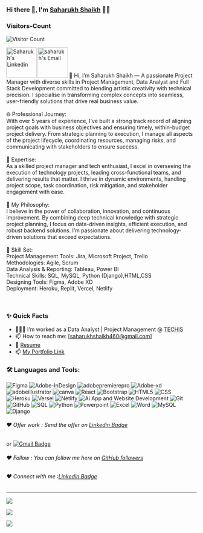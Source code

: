 ### Hi there 👋, I'm [Saharukh Shaikh](https://github.com/SaharukhShaikh) 👨‍💻

### Visitors-Count
![Visitor Count](https://profile-counter.glitch.me/{SaharukhShaikh}/count.svg)
<br>

<a href="https://www.linkedin.com/in/saharukh-shaikh/">
  <img align="left" alt="Saharukh's Linkedin" width="80px" src="https://img.shields.io/badge/LinkedIn-0077B5?style=for-the-badge&logo=linkedin&logoColor=white" />
</a>



<a href="mailto:saharukhshaikh460@gmail.com">
  <img align="left" alt="saharukh's Email" width="80px" src="https://img.shields.io/badge/Gmail-D14836?style=for-the-badge&logo=gmail&logoColor=white" />
</a>


<br />

<br/>

<p>
<br />
🎨 Hi, I’m Saharukh Shaikh — A passionate Project Manager with diverse skills in Project Management, Data Analyst and Full Stack Development committed to blending artistic creativity with technical precision. I specialise in transforming complex concepts into seamless, user-friendly solutions that drive real business value.
<br />
<br />
🌐 Professional Journey:
<br />
With over 5 years of experience, I’ve built a strong track record of aligning project goals with business objectives and ensuring timely, within-budget project delivery. From strategic planning to execution, I manage all aspects of the project lifecycle, coordinating resources, managing risks, and communicating with stakeholders to ensure success.
<br />
<br />
💼 Expertise:
<br />
As a skilled project manager and tech enthusiast, I excel in overseeing the execution of technology projects, leading cross-functional teams, and delivering results that matter. I thrive in dynamic environments, handling project scope, task coordination, risk mitigation, and stakeholder engagement with ease.
<br />
<br />
🚀 My Philosophy:
<br />
I believe in the power of collaboration, innovation, and continuous improvement. By combining deep technical knowledge with strategic project planning, I focus on data-driven insights, efficient execution, and robust backend solutions. I’m passionate about delivering technology-driven solutions that exceed expectations.
<br />
<br />
🔧 Skill Set:
<br />
Project Management Tools: Jira, Microsoft Project, Trello
<br />
Methodologies: Agile, Scrum
<br />
Data Analysis & Reporting: Tableau, Power BI
<br />
Technical Skills: SQL, MySQL, Python (Django),HTML,CSS
<br />
Designing Tools: Figma, Adobe XD
<br />
Deployment: Heroku, Replit, Vercel, Netlify
</p>
<br />
  
### ✨ Quick Facts

- 👨🏽‍💻 I’m worked as a Data Analyst | Project Management @ [TECHIS](https://techis.io/)
- 📫 How to reach me: [saharukhshaikh460@gmail.com]
- 📝 [Resume](https://drive.google.com/file/d/1Gf8sKeSfXJNsgRPAZJ_oBvHIwo5Xworq/view?usp=drive_link)
- 📫 [My Portfolio Link](https://portfolio-uw6k.vercel.app/)

### 🛠️ Languages and Tools:
![Figma](https://img.shields.io/badge/Figma-F24E1E?style=for-the-badge&logo=Figma&logoColor=black)
![Adobe-InDesign](https://img.shields.io/badge/Adobe-InDesign-FF61F6?style=for-the-badge&logo=Adobe-InDesign&logoColor=Red)
![adobepremierepro](https://img.shields.io/badge/adobepremierepro-9999FF?style=for-the-badge&logo=adobepremierepro&logoColor=black)
![Adobe-xd](https://img.shields.io/badge/Adobe-xd-FF61F6?style=for-the-badge&logo=Adobe-xd&logoColor=black)
![adobeillustrator](https://img.shields.io/badge/adobeillustrator-FF9A00?style=for-the-badge&logo=adobeillustrator&logoColor=black)
![canva](https://img.shields.io/badge/canva-00C4CC?style=for-the-badge&logo=canva&logoColor=black)
![React](https://img.shields.io/badge/C%2B%2B-00599C?style=for-the-badge&logo=c%2B%2B&logoColor=white)
![Bootstrap](https://img.shields.io/badge/Bootstrap-563D7C?style=for-the-badge&logo=bootstrap&logoColor=white)
![HTML5](	https://img.shields.io/badge/HTML-239120?style=for-the-badge&logo=html5&logoColor=white)
![CSS](https://img.shields.io/badge/CSS-239120?&style=for-the-badge&logo=css3&logoColor=white)
![Heroku](https://img.shields.io/badge/Heroku-430098?style=for-the-badge&logo=heroku&logoColor=white)
![Versel](https://img.shields.io/badge/Versel-430098?style=for-the-badge&logo=heroku&logoColor=red)
![Netlify](https://img.shields.io/badge/Netlify-430098?style=for-the-badge&logo=heroku&logoColor=yellow)
![Ai App and Website Development](https://img.shields.io/badge/Ai%20App%20and%20Website%20Development-F24E1E?style=for-the-badge&logo=Figma&logoColor=black)
![Git](https://img.shields.io/badge/-Git-black?style=flat-square&logo=git)
![GitHub](https://img.shields.io/badge/-GitHub-black?style=flat-square&logo=github)
![SQL](https://img.shields.io/badge/SQLite-07405E?style=for-the-badge&logo=sqlite&logoColor=white)
![Python](https://img.shields.io/badge/Python-3776AB?style=for-the-badge&logo=python&logoColor=white)
![Powerpoint](https://img.shields.io/badge/Microsoft_PowerPoint-B7472A?style=for-the-badge&logo=microsoft-powerpoint&logoColor=white)
![Excel](https://img.shields.io/badge/Microsoft_Excel-217346?style=for-the-badge&logo=microsoft-excel&logoColor=white)
![Word](https://img.shields.io/badge/Microsoft_Word-2B579A?style=for-the-badge&logo=microsoft-word&logoColor=white)
![MySQL](https://img.shields.io/badge/MySQL-00000F?style=for-the-badge&logo=mysql&logoColor=white)
![Django](https://img.shields.io/badge/Django-092E20?style=for-the-badge&logo=django&logoColor=white)



###### ❤️ Offer work : Send the offer on [Linkedin Badge](https://www.linkedin.com/in/saharukh-shaikh/)
or [![Gmail Badge](https://img.shields.io/badge/-cr7.saharukh@gmail.com-c14438?style=flat-square&logo=Gmail&logoColor=white&link=mailto:cr7.saharukh@gmail.com)](mailto:cr7.saharukh@gmail.com)


###### ❤️ Follow : You can follow me here on [GitHub followers](https://github.com/SaharukhShaikh)

###### ❤️ Connect with me :[Linkedin Badge](https://www.linkedin.com/in/saharukh-shaikh/)


----------------------------------------------------------

![](https://github-readme-stats.vercel.app/api?username=SaharukhShaikh&theme=blue-green)


![](https://github-readme-stats.vercel.app/api/top-langs/?username=SaharukhShaikh&theme=blue-green)


![](https://img.shields.io/badge/Maintained%3F-yes-green.svg)

<!---
SaharukhShaikh/SaharukhShaikh is a ✨ special ✨ repository because its `README.md` (this file) appears on your GitHub profile.
You can click the Preview link to take a look at your changes.
--->
